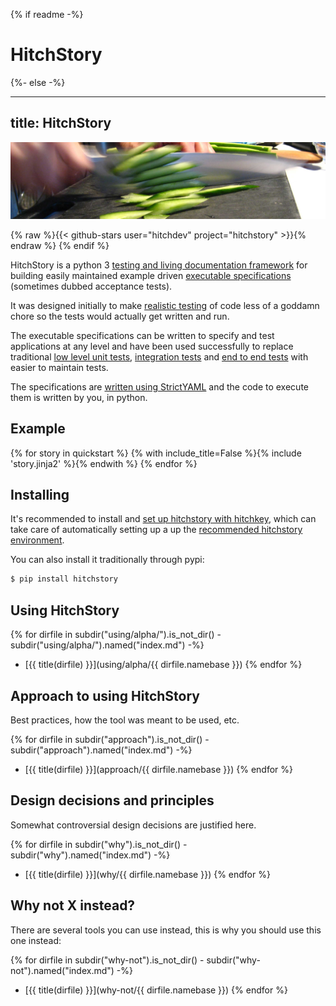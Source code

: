 {% if readme -%}
# HitchStory
{%- else -%}

---
title: HitchStory
---

![You know why](sliced-cucumber.jpg)

{% raw %}{{< github-stars user="hitchdev" project="hitchstory" >}}{% endraw %}
{% endif %}


HitchStory is a python 3
[testing and living documentation framework](approach/testing-and-living-documentation) for building easily
maintained example driven [executable specifications](approach/executable-specifications) (sometimes dubbed
acceptance tests).

It was designed initially to make [realistic testing](approach/test-realism) of code less
of a goddamn chore so the tests would actually get written and run.

The executable specifications can be written to specify and test applications at
any level and have been used successfully to replace traditional
[low level unit tests](), [integration tests]() and [end to end tests]()
with easier to maintain tests.

The specifications are [written using StrictYAML](why/strictyaml) and the
code to execute them is written by you, in python.


## Example

{% for story in quickstart %}
{% with include_title=False %}{% include 'story.jinja2' %}{% endwith %}
{% endfor %}


## Installing

It's recommended to install and [set up hitchstory with hitchkey](setup-with-hitchkey), which can take care of automatically
setting up a up the [recommended hitchstory environment](approach/recommended-environment).

You can also install it traditionally through pypi:

```bash
$ pip install hitchstory
```


## Using HitchStory

{% for dirfile in subdir("using/alpha/").is_not_dir() - subdir("using/alpha/").named("index.md") -%}
- [{{ title(dirfile) }}](using/alpha/{{ dirfile.namebase }})
{% endfor %}


## Approach to using HitchStory

Best practices, how the tool was meant to be used, etc.

{% for dirfile in subdir("approach").is_not_dir() - subdir("approach").named("index.md") -%} 
- [{{ title(dirfile) }}](approach/{{ dirfile.namebase }})
{% endfor %}

## Design decisions and principles

Somewhat controversial design decisions are justified here.

{% for dirfile in subdir("why").is_not_dir() - subdir("why").named("index.md") -%} 
- [{{ title(dirfile) }}](why/{{ dirfile.namebase }})
{% endfor %}

## Why not X instead?

There are several tools you can use instead, this is why you should use this one instead:

{% for dirfile in subdir("why-not").is_not_dir() - subdir("why-not").named("index.md") -%} 
- [{{ title(dirfile) }}](why-not/{{ dirfile.namebase }})
{% endfor %}
